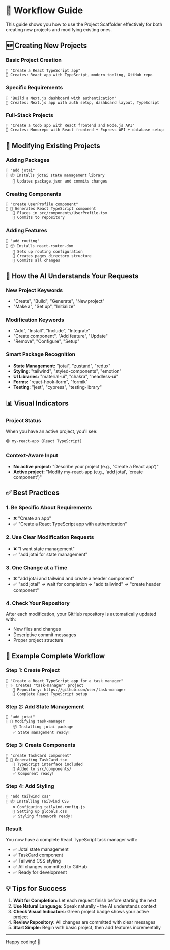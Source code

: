 # 🎯 Workflow Guide

This guide shows you how to use the Project Scaffolder effectively for both creating new projects and modifying existing ones.

## 🆕 Creating New Projects

### Basic Project Creation
```
👤 "Create a React TypeScript app"
🤖 Creates: React app with TypeScript, modern tooling, GitHub repo
```

### Specific Requirements
```
👤 "Build a Next.js dashboard with authentication"
🤖 Creates: Next.js app with auth setup, dashboard layout, TypeScript
```

### Full-Stack Projects
```
👤 "Create a todo app with React frontend and Node.js API"
🤖 Creates: Monorepo with React frontend + Express API + database setup
```

## 🔄 Modifying Existing Projects

### Adding Packages
```
👤 "add jotai"
🤖 📦 Installs jotai state management library
   💾 Updates package.json and commits changes
```

### Creating Components
```
👤 "create UserProfile component"
🤖 📝 Generates React TypeScript component
   📁 Places in src/components/UserProfile.tsx
   💾 Commits to repository
```

### Adding Features
```
👤 "add routing"
🤖 📦 Installs react-router-dom
   📝 Sets up routing configuration
   📁 Creates pages directory structure
   💾 Commits all changes
```

## 🧠 How the AI Understands Your Requests

### New Project Keywords
- "Create", "Build", "Generate", "New project"
- "Make a", "Set up", "Initialize"

### Modification Keywords  
- "Add", "Install", "Include", "Integrate"
- "Create component", "Add feature", "Update"
- "Remove", "Configure", "Setup"

### Smart Package Recognition
- **State Management:** "jotai", "zustand", "redux"
- **Styling:** "tailwind", "styled-components", "emotion"
- **UI Libraries:** "material-ui", "chakra", "headless-ui"
- **Forms:** "react-hook-form", "formik"
- **Testing:** "jest", "cypress", "testing-library"

## 📊 Visual Indicators

### Project Status
When you have an active project, you'll see:
```
🟢 my-react-app (React TypeScript)
```

### Context-Aware Input
- **No active project:** "Describe your project (e.g., 'Create a React app')"
- **Active project:** "Modify my-react-app (e.g., 'add jotai', 'create component')"

## ✅ Best Practices

### 1. Be Specific About Requirements
- ❌ "Create an app"
- ✅ "Create a React TypeScript app with authentication"

### 2. Use Clear Modification Requests  
- ❌ "I want state management"
- ✅ "add jotai for state management"

### 3. One Change at a Time
- ❌ "add jotai and tailwind and create a header component"
- ✅ "add jotai" → wait for completion → "add tailwind" → "create header component"

### 4. Check Your Repository
After each modification, your GitHub repository is automatically updated with:
- New files and changes
- Descriptive commit messages
- Proper project structure

## 🚀 Example Complete Workflow

### Step 1: Create Project
```
👤 "Create a React TypeScript app for a task manager"
🤖 ✨ Creates "task-manager" project
   🔗 Repository: https://github.com/user/task-manager
   📁 Complete React TypeScript setup
```

### Step 2: Add State Management
```
👤 "add jotai"
🤖 🔄 Modifying task-manager
   📦 Installing jotai package
   ✅ State management ready!
```

### Step 3: Create Components
```
👤 "create TaskCard component"
🤖 📝 Generating TaskCard.tsx
   🎨 TypeScript interface included
   📁 Added to src/components/
   ✅ Component ready!
```

### Step 4: Add Styling
```
👤 "add tailwind css"
🤖 📦 Installing Tailwind CSS
   ⚙️ Configuring tailwind.config.js
   📝 Setting up globals.css
   ✅ Styling framework ready!
```

### Result
You now have a complete React TypeScript task manager with:
- ✅ Jotai state management
- ✅ TaskCard component
- ✅ Tailwind CSS styling
- ✅ All changes committed to GitHub
- ✅ Ready for development

## 💡 Tips for Success

1. **Wait for Completion:** Let each request finish before starting the next
2. **Use Natural Language:** Speak naturally - the AI understands context
3. **Check Visual Indicators:** Green project badge shows your active project
4. **Review Repository:** All changes are committed with clear messages
5. **Start Simple:** Begin with basic project, then add features incrementally

---

Happy coding! 🎉
